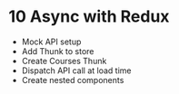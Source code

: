 # 10 Async with Redux

- Mock API setup
- Add Thunk to store
- Create Courses Thunk
- Dispatch API call at load time
- Create nested components
